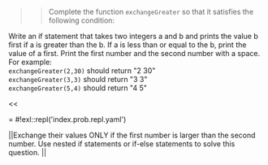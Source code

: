 >>Complete the function <code>exchangeGreater</code> so that it satisfies the following condition:
<p>Write an if statement that takes two integers a and b and prints the value b first if a is greater than the b. If a is less than or equal to the b, print the value of a first. Print the first number and the second number with a space.<br/>
For example:<br/>
<code>exchangeGreater(2,30)</code> should return "2 30"<br/>
<code>exchangeGreater(3,3)</code> should return "3 3"<br/>
<code>exchangeGreater(5,4)</code> should return "4 5"</p><<

= #!exl::repl('index.prob.repl.yaml')

||Exchange their values ONLY if the first number is larger than the second number. Use nested if statements or if-else statements to solve this question. ||